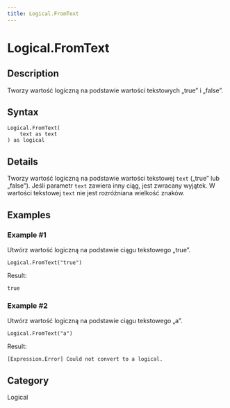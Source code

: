 ```yaml
---
title: Logical.FromText
---
```


# Logical.FromText


## Description

Tworzy wartość logiczną na podstawie wartości tekstowych „true” i „false”.


## Syntax

```powerquery
Logical.FromText(
    text as text
) as logical
```


## Details

Tworzy wartość logiczną na podstawie wartości tekstowej <code>text</code> („true” lub „false”). Jeśli parametr <code>text</code> zawiera inny ciąg, jest zwracany wyjątek. W wartości tekstowej <code>text</code> nie jest rozróżniana wielkość znaków.


## Examples

### Example #1 
Utwórz wartość logiczną na podstawie ciągu tekstowego „true”.
```powerquery
Logical.FromText("true")
```

Result: 
```powerquery
true
```


### Example #2 
Utwórz wartość logiczną na podstawie ciągu tekstowego „a”.
```powerquery
Logical.FromText("a")
```

Result: 
```powerquery
[Expression.Error] Could not convert to a logical.
```




## Category
Logical
